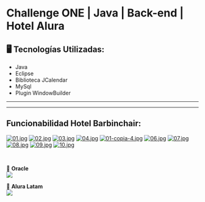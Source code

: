 # Challenge ONE | Java | Back-end | Hotel Alura

<p align="center" >

</p>



## 🖥️ Tecnologías Utilizadas:

- Java
- Eclipse
- Biblioteca JCalendar
- MySql
- Plugin WindowBuilder </br>

---
---
##  Funcionabilidad Hotel Barbinchair: </br>
[![01.jpg](https://i.postimg.cc/ZRnL4BV7/01.jpg)](https://postimg.cc/wyKNkvKL)
[![02.jpg](https://i.postimg.cc/KjHGwV4p/02.jpg)](https://postimg.cc/vx5w60r5)
[![03.jpg](https://i.postimg.cc/j2mTZ7kG/03.jpg)](https://postimg.cc/PvW0qPH4)
[![04.jpg](https://i.postimg.cc/B6bRkvDs/04.jpg)](https://postimg.cc/WFR9JTXf)
[![01-copia-4.jpg](https://i.postimg.cc/8PbQ7xT2/01-copia-4.jpg)](https://postimg.cc/2V3XJcbG)
[![06.jpg](https://i.postimg.cc/jdtBYvyZ/06.jpg)](https://postimg.cc/LhQxztC1)
[![07.jpg](https://i.postimg.cc/3w4cFqHJ/07.jpg)](https://postimg.cc/WDV82X3Q)
[![08.jpg](https://i.postimg.cc/NfsCzFwn/08.jpg)](https://postimg.cc/jC1hWs26)
[![09.jpg](https://i.postimg.cc/cHGXM4mX/09.jpg)](https://postimg.cc/4Kw6XGj9)
[![10.jpg](https://i.postimg.cc/XqQLbK0z/10.jpg)](https://postimg.cc/5QQL5CyB)


</br>


🧡 <strong>Oracle</strong></br>
<a href="https://www.linkedin.com/company/oracle/" target="_blank">
<img src="https://img.shields.io/badge/-LinkedIn-%230077B5?style=for-the-badge&logo=linkedin&logoColor=white" target="_blank"></a>

💙 <strong>Alura Latam</strong></br>
<a href="https://www.linkedin.com/company/alura-latam/mycompany/" target="_blank">
<img src="https://img.shields.io/badge/-LinkedIn-%230077B5?style=for-the-badge&logo=linkedin&logoColor=white" target="_blank"></a>
